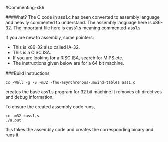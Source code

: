 #Commenting-x86

###What?
The C code in ass1.c has been converted to assembly language and heavily commented to understand. The assembly language here is x86-32.
The important file here is cass1.s meaning commented-ass1.s

If you are new to assembly, some pointers:

* This is x86-32 also called IA-32.
* This is a CISC ISA.
* If you are looking for a RISC ISA, search for MIPS etc.
* The instructions given below are for a 64 bit machine.

###Build Instructions

```
cc -Wall -g -S -m32 -fno-asynchronous-unwind-tables ass1.c
```
creates the base ass1.s program for 32 bit machine.It removes cfi directives and debug information.

To ensure the created assembly code runs, 

```
cc -m32 cass1.s
./a.out
```
this takes the assembly code and creates the corresponding binary and runs it.

